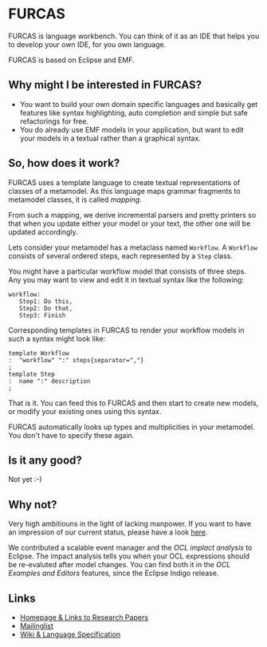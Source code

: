 # FURCAS

FURCAS is language workbench. You can think of it as an IDE that helps you to 
develop your own IDE, for you own language.

FURCAS is based on Eclipse and EMF.

## Why might I be interested in FURCAS?
* You want to build your own domain specific languages and basically get features
  like syntax highlighting, auto completion and simple but safe refactorings for
  free.
* You do already use EMF models in your application, but want to edit your models
  in a textual rather than a graphical syntax.

## So, how does it work?
FURCAS uses a template language to create textual representations of classes of a metamodel.
As this language maps grammar fragments to metamodel classes, it is called _mapping_.

From such a mapping, we derive incremental parsers and pretty printers so that when you
update either your model or your text, the other one will be updated accordingly.

Lets consider your metamodel has a metaclass named `Workflow`. A `Workflow` consists
of several ordered steps, each represented by a `Step` class.

You might have a particular workflow model that consists of three steps. Any you may want
to view and edit it in textual syntax like the following:

    workflow:
       Step1: Do this,
       Step2: Do that,
       Step3: Finish


Corresponding templates in FURCAS to render your workflow models in such a syntax might
look like:

    template Workflow
    :  "workflow" ":" steps{separator=","}
    ; 
    template Step
    :  name ":" description
    ;

That is it. You can feed this to FURCAS and then start to create new models, or modify your existing
ones using this syntax. 

FURCAS automatically looks up types and multiplicities in your metamodel.
You don't have to specify these again.

## Is it any good?
Not yet :-)

## Why not?
Very high ambitiouns in the light of lacking manpower. If you want to have an impression
of our current status, please have a look [here](http://lists.furcas.org/pipermail/furcas-discussion/2011-July/000369.html).

We contributed a scalable event manager and the _OCL implact analysis_ to Eclipse. The impact
analysis tells you when your OCL expressions should be re-evaluted after model changes.
You can find both it in the _OCL Examples and Editors_ features, since the Eclipse Indigo release.


## Links
* [Homepage & Links to Research Papers](http://furcas.org/)
* [Mailinglist](http://www.furcas.org/cgi-bin/mailman/listinfo/furcas-discussion)
* [Wiki & Language Specification](http://furcas.org/wiki)
